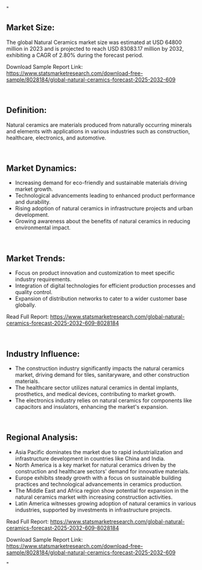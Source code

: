 "<!DOCTYPE html>
<html>
<head>
    <title>Natural Ceramics Market, Global Outlook and Forecast 2025-2032</title>
</head>
<body>

<h2>Market Size:</h2>
<p>The global Natural Ceramics market size was estimated at USD 64800 million in 2023 and is projected to reach USD 83083.17 million by 2032, exhibiting a CAGR of 2.80% during the forecast period.</p>
<p>Download Sample Report Link: <a href='https://www.statsmarketresearch.com/download-free-sample/8028184/global-natural-ceramics-forecast-2025-2032-609'>https://www.statsmarketresearch.com/download-free-sample/8028184/global-natural-ceramics-forecast-2025-2032-609</a></p>
<br>

<h2>Definition:</h2>
<p>Natural ceramics are materials produced from naturally occurring minerals and elements with applications in various industries such as construction, healthcare, electronics, and automotive.</p>
<br>

<h2>Market Dynamics:</h2>
<ul>
    <li>Increasing demand for eco-friendly and sustainable materials driving market growth.</li>
    <li>Technological advancements leading to enhanced product performance and durability.</li>
    <li>Rising adoption of natural ceramics in infrastructure projects and urban development.</li>
    <li>Growing awareness about the benefits of natural ceramics in reducing environmental impact.</li>
</ul>
<br>

<h2>Market Trends:</h2>
<ul>
    <li>Focus on product innovation and customization to meet specific industry requirements.</li>
    <li>Integration of digital technologies for efficient production processes and quality control.</li>
    <li>Expansion of distribution networks to cater to a wider customer base globally.</li>
</ul>
<p>Read Full Report: <a href='https://www.statsmarketresearch.com/global-natural-ceramics-forecast-2025-2032-609-8028184'>https://www.statsmarketresearch.com/global-natural-ceramics-forecast-2025-2032-609-8028184</a></p>
<br>

<h2>Industry Influence:</h2>
<ul>
    <li>The construction industry significantly impacts the natural ceramics market, driving demand for tiles, sanitaryware, and other construction materials.</li>
    <li>The healthcare sector utilizes natural ceramics in dental implants, prosthetics, and medical devices, contributing to market growth.</li>
    <li>The electronics industry relies on natural ceramics for components like capacitors and insulators, enhancing the market's expansion.</li>
</ul>
<br>

<h2>Regional Analysis:</h2>
<ul>
    <li>Asia Pacific dominates the market due to rapid industrialization and infrastructure development in countries like China and India.</li>
    <li>North America is a key market for natural ceramics driven by the construction and healthcare sectors' demand for innovative materials.</li>
    <li>Europe exhibits steady growth with a focus on sustainable building practices and technological advancements in ceramics production.</li>
    <li>The Middle East and Africa region show potential for expansion in the natural ceramics market with increasing construction activities.</li>
    <li>Latin America witnesses growing adoption of natural ceramics in various industries, supported by investments in infrastructure projects.</li>
</ul>
<p>Read Full Report: <a href='https://www.statsmarketresearch.com/global-natural-ceramics-forecast-2025-2032-609-8028184'>https://www.statsmarketresearch.com/global-natural-ceramics-forecast-2025-2032-609-8028184</a></p>

<p>Download Sample Report Link: <a href='https://www.statsmarketresearch.com/download-free-sample/8028184/global-natural-ceramics-forecast-2025-2032-609'>https://www.statsmarketresearch.com/download-free-sample/8028184/global-natural-ceramics-forecast-2025-2032-609</a></p>

</body>
</html>"
